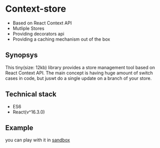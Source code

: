 # Context-store

 - Based on React Context API
 - Mutliple Stores
 - Providing decorators api
 - Providing a caching mechanism out of the box

## Synopsys
  
This tiny(size: 12kb) library provides a store management tool based on React Context API.
The main concept is having huge amount of switch cases in code, but juswt do a single update
on a branch of your store.

## Technical stack

 - ES6
 - React(v^16.3.0)

## Example

  you can play with it in [sandbox](https://codesandbox.io/s/priceless-maxwell-1mr5r)